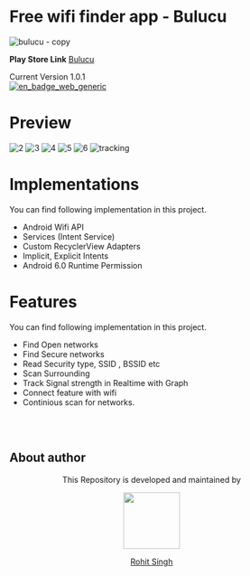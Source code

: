 # Free wifi finder app - Bulucu

![bulucu - copy](https://user-images.githubusercontent.com/11274840/36945185-48e676a6-1f5f-11e8-9031-aa6dbe91ba8d.jpg)

**Play Store Link**  [Bulucu][1]


  [1]: https://play.google.com/store/apps/details?id=com.freewifi.rohksin.freewifi
  
Current Version 1.0.1  
[![en_badge_web_generic](https://user-images.githubusercontent.com/11274840/30340509-9cb20308-97a7-11e7-8352-d717be004b46.png)](https://play.google.com/store/apps/details?id=com.freewifi.rohksin.freewifi&hl=en)

# Preview
![2](https://user-images.githubusercontent.com/11274840/36945237-e04836a6-1f5f-11e8-8078-c809a92bc389.jpg)
![3](https://user-images.githubusercontent.com/11274840/36945277-3b998f0a-1f60-11e8-8ea1-0c9890209819.jpg)
![4](https://user-images.githubusercontent.com/11274840/36945239-e4f583a2-1f5f-11e8-8fac-5926952775d5.jpg)
![5](https://user-images.githubusercontent.com/11274840/36945241-e814699a-1f5f-11e8-8ca4-6a1509281a26.jpg)
![6](https://user-images.githubusercontent.com/11274840/36945243-eb9d53ce-1f5f-11e8-8397-221e71989460.jpg)
![tracking](https://user-images.githubusercontent.com/11274840/36945247-f09c5d7a-1f5f-11e8-8208-7daab41f079c.jpg)



# Implementations
You can find following implementation in this project.

 - Android Wifi API 
 - Services (Intent Service)
 - Custom RecyclerView Adapters
 - Implicit, Explicit Intents 
 - Android 6.0 Runtime Permission

 
 # Features
You can find following implementation in this project.

 - Find Open networks
 - Find Secure networks
 - Read Security type, SSID , BSSID etc
 - Scan Surrounding 
 - Track Signal strength in Realtime with Graph
 - Connect feature with wifi
 - Continious scan for networks.
 
 </br></br>
## About author
<p align="center">This Repository is developed and maintained by </p>
<p align="center">
  <a href="https://stackoverflow.com/users/4700156/rohit-singh?tab=profile"><img width="100" height="100" src="https://user-images.githubusercontent.com/11274840/30627155-38952a30-9dec-11e7-9072-a00d9a86bdb8.gif">
</p></a>
<a href="https://stackoverflow.com/users/4700156/rohit-singh?tab=profile">
<p align="center">
  Rohit Singh
</p>
</a>
